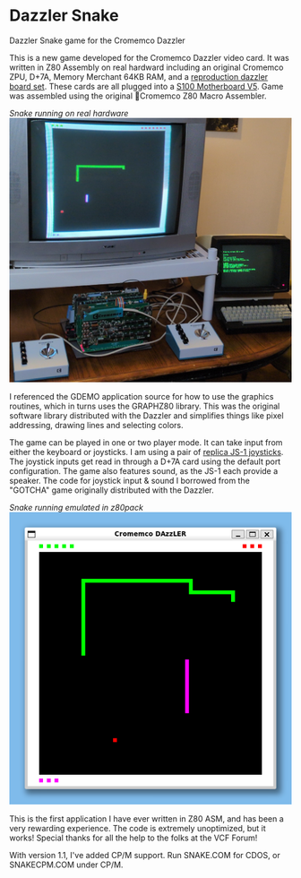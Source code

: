 # Dazzler Snake
 Dazzler Snake game for the Cromemco Dazzler

This is a new game developed for the Cromemco Dazzler video card. It was written in Z80 Assembly on real hardward including an original Cromemco ZPU, D+7A, Memory Merchant 64KB RAM, and a [reproduction dazzler board set](https://forum.vcfed.org/index.php?threads/cromemco-dazzler-replica-project.77906/). These cards are all plugged into a [S100 Motherboard V5](https://github.com/nullvalue0/S100MotherboardV5). Game was assembled using the original Cromemco Z80 Macro Assembler.

*Snake running on real hardware*
![Snake running on real hardware](https://github.com/nullvalue0/Dazzler-Snake/blob/main/snake_hardware.jpg?raw=true)

I referenced the GDEMO application source for how to use the graphics routines, which in turns uses the GRAPHZ80 library. This was the original software library distributed with the Dazzler and simplifies things like pixel addressing, drawing lines and selecting colors.

The game can be played in one or two player mode. It can take input from either the keyboard or joysticks. I am using a pair of [replica JS-1 joysticks](https://forum.vcfed.org/index.php?threads/cromemco-js-1-joystick-replica.1247727/). The joystick inputs get read in through a D+7A card using the default port configuration. The game also features sound, as the JS-1 each provide a speaker. The code for joystick input & sound I borrowed from the "GOTCHA" game originally distributed with the Dazzler.

*Snake running emulated in z80pack*
![Snake running emulated in z80pack](https://github.com/nullvalue0/Dazzler-Snake/blob/main/snake_emulator.png?raw=true)

This is the first application I have ever written in Z80 ASM, and has been a very rewarding experience. The code is extremely unoptimized, but it works! Special thanks for all the help to the folks at the VCF Forum!

With version 1.1, I've added CP/M support. Run SNAKE.COM for CDOS, or SNAKECPM.COM under CP/M.